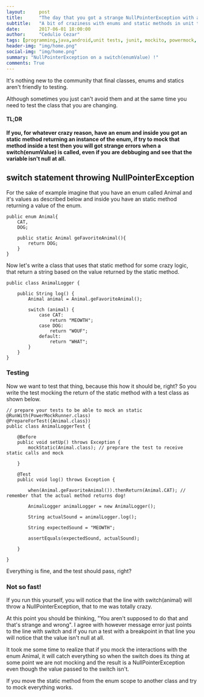 ```yaml
---
layout:     post
title:      "The day that you got a strange NullPointerException with an enum running unit tests"
subtitle:   "A bit of craziness with enums and static methods in unit tests"
date:       2017-06-01 18:00:00
author:     "Cedulio Cezar"
tags: [programming,java,android,unit tests, junit, mockito, powermock, java, android]
header-img: "img/home.png"
social-img: "img/home.png"
summary: "NullPointerException on a switch(enumValue) !"
comments: True
---
```

It's nothing new to the community that final classes, enums and statics aren't friendly to testing.

Although sometimes you just can't avoid them and at the same time you need to test the class that you are changing.

#### TL;DR

**If you, for whatever crazy reason, have an enum and inside you got an static method returning an instance of the enum, if try to mock that method inside a test then you will got strange errors when a switch(enumValue) is called, even if you are debbuging and see that the variable isn't null at all.**

## switch statement throwing NullPointerException

For the sake of example imagine that you have an enum called Animal and it's values as described below and inside you have an static method returning a value of the enum.

```
public enum Animal{
    CAT,
    DOG;

    public static Animal geFavoriteAnimal(){
        return DOG;
    }
}
```

Now let's write a class that uses that static method for some crazy logic, that return a string based on the value returned by the static method.

```
public class AnimalLogger {

    public String log() {
        Animal animal = Animal.geFavoriteAnimal();

        switch (animal) {
            case CAT:
                return "MEOWTH";
            case DOG:
                return "WOUF";
            default:
                return "WHAT";
        }
    }
}
```

### Testing
Now we want to test that thing, because this how it should be, right? So you write the test mocking the return of the static method with a test class as shown below.

```
// prepare your tests to be able to mock an static
@RunWith(PowerMockRunner.class)
@PrepareForTest({Animal.class})
public class AnimalLoggerTest {

    @Before
    public void setUp() throws Exception {
        mockStatic(Animal.class); // preprare the test to receive static calls and mock

    }

    @Test
    public void log() throws Exception {

        when(Animal.geFavoriteAnimal()).thenReturn(Animal.CAT); // remember that the actual method returns dog!

        AnimalLogger animalLogger = new AnimalLogger();

        String actualSound = animalLogger.log();

        String expectedSound = "MEOWTH";

        assertEquals(expectedSound, actualSound);

    }

}
```

Everything is fine, and the test should pass, right?

### Not so fast!

If you run this yourself, you will notice that the line with switch(animal) will throw a NullPointerException, that to me was totally crazy.

At this point you should be thinking, "You aren't supposed to do that and that's strange and wrong". I agree with however message error just points to the line with switch and if you run a test with a breakpoint in that line you will notice that the value isn't null at all.

It took me some time to realize that if you mock the interactions with the enum Animal, it will catch everything so when the switch does its thing at some point we are not mocking and the result is a NullPointerException even though the value passed to the switch isn't.


If you move the static method from the enum scope to another class and try to mock everything works.
